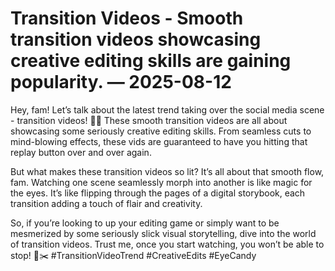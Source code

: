 # Transition Videos - Smooth transition videos showcasing creative editing skills are gaining popularity. — 2025-08-12

Hey, fam! Let’s talk about the latest trend taking over the social media scene - transition videos! 🎥✨ These smooth transition videos are all about showcasing some seriously creative editing skills. From seamless cuts to mind-blowing effects, these vids are guaranteed to have you hitting that replay button over and over again.

But what makes these transition videos so lit? It’s all about that smooth flow, fam. Watching one scene seamlessly morph into another is like magic for the eyes. It’s like flipping through the pages of a digital storybook, each transition adding a touch of flair and creativity.

So, if you’re looking to up your editing game or simply want to be mesmerized by some seriously slick visual storytelling, dive into the world of transition videos. Trust me, once you start watching, you won’t be able to stop! 🌟✂️ #TransitionVideoTrend #CreativeEdits #EyeCandy